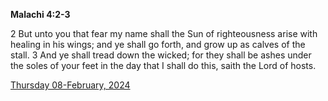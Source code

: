 **Malachi 4:2-3**

2 But unto you that fear my name shall the Sun of righteousness arise with healing in his wings; and ye shall go forth, and grow up as calves of the stall. 3 And ye shall tread down the wicked; for they shall be ashes under the soles of your feet in the day that I shall do this, saith the Lord of hosts.

[Thursday 08-February, 2024](https://getbible.net/kjv/Malachi/4/2-3)
